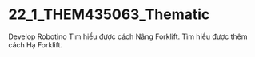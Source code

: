# 22_1_THEM435063_Thematic
Develop Robotino
Tìm hiểu được cách Nâng Forklift.
Tìm hiểu được thêm cách Hạ Forklift.
